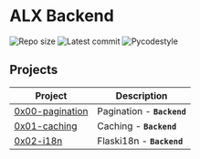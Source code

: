 # ALX Backend

![Repo size](https://img.shields.io/github/repo-size/gbabohernest/alx-backend)
![Latest commit](https://img.shields.io/github/last-commit/gbabohernest/alx-backend/master?style=round-square)
![Pycodestyle](https://img.shields.io/badge/Pycodestyle-style%20guide-purple?style=round-square)


## Projects

| Project                              | Description                |
|--------------------------------------|----------------------------|
| [0x00-pagination](./0x00-pagination) | Pagination - **`Backend`** |
| [0x01-caching](./0x01-caching)       | Caching - **`Backend`**    |
| [0x02-i18n](./0x02-i18n/)            | Flaski18n - **`Backend`**  |
